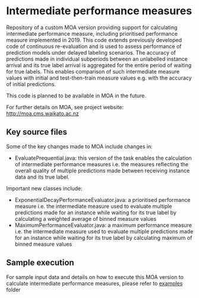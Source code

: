 # Intermediate performance measures

Repository of a custom MOA version providing support for calculating intermediate performance measure, including prioritised performance measure implemented in 2019. This code extends previously developed code of continuous re-evaluation and is used to assess performance of prediction models under delayed labeling scenarios. The accuracy of predictions made in individual subperiods between an unlabelled instance arrival and its true label arrival is aggregated for the entire period of waiting for true labels. This enables comparison of such intermediate measure values with initial and test-then-train measure values e.g. with the accuracy of initial predictions. 

This code is planned to be available in MOA in the future.

For further details on MOA, see project website: 
http://moa.cms.waikato.ac.nz 


## Key source files
Some of the key changes made to MOA include changes in:
* EvaluatePrequential.java: this version of the task enables the calculation of intermediate performance measures i.e. the measures reflecting the overall quality of multiple predictions made between receiving instance data and its true label.


Important new classes include:
* ExponentialDecayPerformanceEvaluator.java: a prioritised performance measure i.e. the intermediate measure used to evaluate multiple predictions made for an instance while waiting for its true label by calculating a weighted average of binned measure values
* MaximumPerformanceEvaluator.java: a maximum performance measure i.e. the intermediate measure used to evaluate multiple predictions made for an instance while waiting for its true label by calculating maximum of binned measure values

## Sample execution
For sample input data and details on how to execute this MOA version to calculate intermediate performance measures, please refer to [examples](./examples) folder